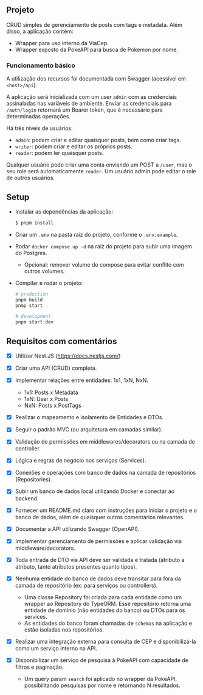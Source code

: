 ## Projeto

CRUD simples de gerenciamento de posts com tags e metadata. Além disso, a aplicação contém:

- Wrapper para uso interno da ViaCep.
- Wrapper exposto da PokeAPI para busca de Pokemon por nome.

### Funcionamento básico

A utilização dos recursos foi documentada com Swagger (acessível em `<host>/api`).

A aplicação será inicializada com um user `admin` com as credenciais assinaladas nas variáveis de ambiente.
Enviar as credenciais para `/auth/login` retornará um Bearer token, que é necessário para determinadas operações.

Há três níveis de usuários:

- `admin`: podem criar e editar quaisquer posts, bem como criar tags.
- `writer`: podem criar e editar os próprios posts.
- `reader`: podem ler quaisquer posts.

Qualquer usuário pode criar uma conta enviando um POST a `/user`, mas o seu role será automaticamente `reader`.
Um usuário admin pode editar o role de outros usuários.

## Setup

- Instalar as dependências da aplicação:
  ```bash
  $ pnpm install
  ```
- Criar um `.env` na pasta raiz do projeto, conforme o `.env.example`.
- Rodar `docker compose up -d` na raiz do projeto para subir uma imagem do Postgres.
  - Opcional: remover volume do compose para evitar conflito com outros volumes.
- Compilar e rodar o projeto:

  ```bash
  # production
  pnpm build
  pnmp start

  # development
  pnpm start:dev
  ```

## Requisitos com comentários

- [x] Utilizar Nest.JS (https://docs.nestjs.com/)
- [x] Criar uma API (CRUD) completa.
- [x] Implementar relações entre entidades: 1x1, 1xN, NxN.
  - 1x1: Posts x Metadata
  - 1xN: User x Posts
  - NxN: Posts x PostTags
- [x] Realizar o mapeamento e isolamento de Entidades e DTOs.
- [x] Seguir o padrão MVC (ou arquitetura em camadas similar).
- [x] Validação de permissões em middlewares/decorators ou na camada de controller.
- [x] Lógica e regras de negócio nos serviços (Services).
- [x] Conexões e operações com banco de dados na camada de repositórios (Repositories).
- [x] Subir um banco de dados local utilizando Docker e conectar ao backend.
- [x] Fornecer um README.md claro com instruções para iniciar o projeto e o banco de dados, além de quaisquer outros comentários relevantes.
- [x] Documentar a API utilizando Swagger (OpenAPI).
- [x] Implementar gerenciamento de permissões e aplicar validação via middleware/decorators.
- [x] Toda entrada de DTO via API deve ser validada e tratada (atributo a atributo, tanto atributos presentes quanto tipos).
- [x] Nenhuma entidade do banco de dados deve transitar para fora da camada de repositório (ex: para serviços ou controllers).

  - Uma classe <Entity>Repository foi criada para cada entidade como um wrapper ao Repository do TypeORM. Esse repositório retorna
    uma entidade de domínio (não entidades do banco) ou DTOs para os services.
  - As entidades do banco foram chamadas de `schemas` na aplicação e estão isoladas nos repositórios.

- [x] Realizar uma integração externa para consulta de CEP e disponibilizá-la como um serviço interno na API.
- [x] Disponibilizar um serviço de pesquisa à PokeAPI com capacidade de filtros e paginação.

  - Um query param `search` foi aplicado no wrapper da PokeAPI, possibilitando pesquisas por nome e retornando N resultados.
